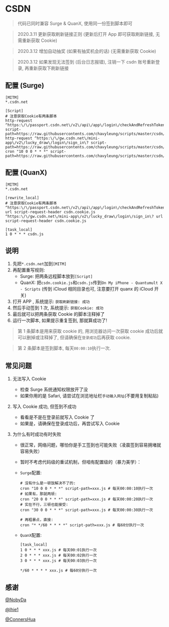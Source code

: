 # CSDN

> 代码已同时兼容 Surge & QuanX, 使用同一份签到脚本即可

> 2020.3.11 更新获取刷新链接正则 (更新后打开 App 即可获取刷新链接, 无需重新获取 Cookie)

> 2020.3.12 增加自动抽奖 (如果有抽奖机会的话) (无需重新获取 Cookie)

> 2020.3.12 如果发现无法签到 (后台日志报错), 注销一下 csdn 账号重新登录, 再重新获取下刷新链接

## 配置 (Surge)

```properties
[MITM]
*.csdn.net

[Script]
# 注意获取Cookie有两条脚本
http-request ^https:\/\/passport.csdn.net\/v2\/api\/app\/login\/checkAndRefreshToken script-path=https://raw.githubusercontents.com/chavyleung/scripts/master/csdn/csdn.cookie.js
http-request ^https:\/\/gw.csdn.net\/mini-app\/v2\/lucky_draw\/login\/sign_in\? script-path=https://raw.githubusercontents.com/chavyleung/scripts/master/csdn/csdn.cookie.js
cron "10 0 0 * * *" script-path=https://raw.githubusercontents.com/chavyleung/scripts/master/csdn/csdn.js
```

## 配置 (QuanX)

```properties
[MITM]
*.csdn.net

[rewrite_local]
# 注意获取Cookie有两条脚本
^https:\/\/passport.csdn.net\/v2\/api\/app\/login\/checkAndRefreshToken url script-request-header csdn.cookie.js
^https:\/\/gw.csdn.net\/mini-app\/v2\/lucky_draw\/login\/sign_in\? url script-request-header csdn.cookie.js

[task_local]
1 0 * * * csdn.js
```

## 说明

1. 先把`*.csdn.net`加到`[MITM]`
2. 再配置重写规则:
   - Surge: 把两条远程脚本放到`[Script]`
   - QuanX: 把`csdn.cookie.js`和`csdn.js`传到`On My iPhone - Quantumult X - Scripts` (传到 iCloud 相同目录也可, 注意要打开 quanx 的 iCloud 开关)
3. 打开 APP , 系统提示: `获取刷新链接: 成功`
4. 然后手动签到 1 次, 系统提示: `获取Cookie: 成功`
5. 最后就可以把两条获取 Cookie 的脚本注释掉了
6. 运行一次脚本, 如果提示重复签到, 那就算成功了!

> 第 1 条脚本是用来获取 cookie 的, 用浏览器访问一次获取 cookie 成功后就可以删掉或注释掉了, 但请确保在`登录成功`后再获取 cookie.

> 第 2 条脚本是签到脚本, 每天`00:00:10`执行一次.

## 常见问题

1. 无法写入 Cookie

   - 检查 Surge 系统通知权限放开了没
   - 如果你用的是 Safari, 请尝试在浏览地址栏`手动输入网址`(不要用复制粘贴)

2. 写入 Cookie 成功, 但签到不成功

   - 看看是不是在登录前就写入 Cookie 了
   - 如果是，请确保在登录成功后，再尝试写入 Cookie

3. 为什么有时成功有时失败

   - 很正常，网络问题，哪怕你是手工签到也可能失败（凌晨签到容易拥堵就容易失败）
   - 暂时不考虑代码级的重试机制，但咱有配置级的（暴力美学）：

   - `Surge`配置:

     ```properties
     # 没有什么是一顿饭解决不了的:
     cron "10 0 0 * * *" script-path=xxx.js # 每天00:00:10执行一次
     # 如果有，那就两顿:
     cron "20 0 0 * * *" script-path=xxx.js # 每天00:00:20执行一次
     # 实在不行，三顿也能接受:
     cron "30 0 0 * * *" script-path=xxx.js # 每天00:00:30执行一次

     # 再粗暴点，直接:
     cron "* */60 * * * *" script-path=xxx.js # 每60分执行一次
     ```

   - `QuanX`配置:

     ```properties
     [task_local]
     1 0 * * * xxx.js # 每天00:01执行一次
     2 0 * * * xxx.js # 每天00:02执行一次
     3 0 * * * xxx.js # 每天00:03执行一次

     */60 * * * * xxx.js # 每60分执行一次
     ```

## 感谢

[@NobyDa](https://github.com/NobyDa)

[@lhie1](https://github.com/lhie1)

[@ConnersHua](https://github.com/ConnersHua)

